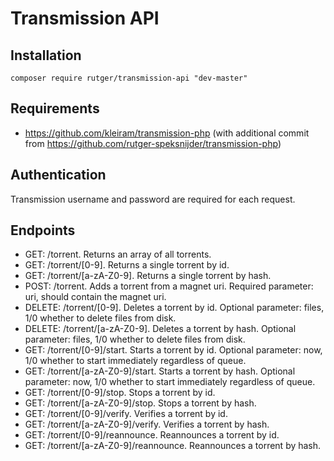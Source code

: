 # Transmission API

## Installation
```
composer require rutger/transmission-api "dev-master"
```

## Requirements
 - https://github.com/kleiram/transmission-php (with additional commit from https://github.com/rutger-speksnijder/transmission-php)

## Authentication
Transmission username and password are required for each request.

## Endpoints
 - GET: /torrent. Returns an array of all torrents.
 - GET: /torrent/[0-9]. Returns a single torrent by id.
 - GET: /torrent/[a-zA-Z0-9]. Returns a single torrent by hash.
 - POST: /torrent. Adds a torrent from a magnet uri. Required parameter: uri, should contain the magnet uri.
 - DELETE: /torrent/[0-9]. Deletes a torrent by id. Optional parameter: files, 1/0 whether to delete files from disk.
 - DELETE: /torrent/[a-zA-Z0-9]. Deletes a torrent by hash. Optional parameter: files, 1/0 whether to delete files from disk.
 - GET: /torrent/[0-9]/start. Starts a torrent by id. Optional parameter: now, 1/0 whether to start immediately regardless of queue.
 - GET: /torrent/[a-zA-Z0-9]/start. Starts a torrent by hash. Optional parameter: now, 1/0 whether to start immediately regardless of queue.
 - GET: /torrent/[0-9]/stop. Stops a torrent by id.
 - GET: /torrent/[a-zA-Z0-9]/stop. Stops a torrent by hash.
 - GET: /torrent/[0-9]/verify. Verifies a torrent by id.
 - GET: /torrent/[a-zA-Z0-9]/verify. Verifies a torrent by hash.
 - GET: /torrent/[0-9]/reannounce. Reannounces a torrent by id.
 - GET: /torrent/[a-zA-Z0-9]/reannounce. Reannounces a torrent by hash.
